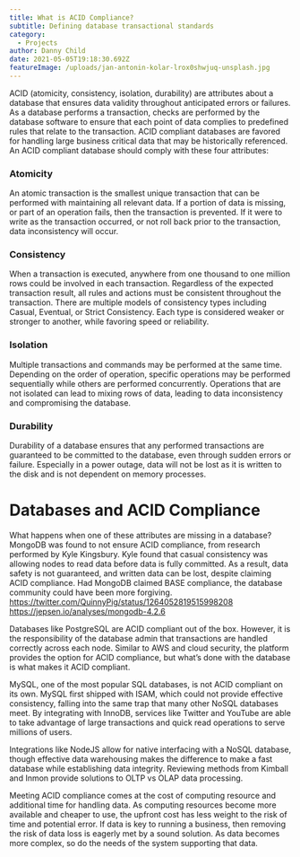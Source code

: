 ```yaml
---
title: What is ACID Compliance?
subtitle: Defining database transactional standards
category:
  - Projects
author: Danny Child
date: 2021-05-05T19:18:30.692Z
featureImage: /uploads/jan-antonin-kolar-lrox0shwjuq-unsplash.jpg
---
```

ACID (atomicity, consistency, isolation, durability) are attributes about a database that ensures data validity throughout anticipated errors or failures. As a database performs a transaction, checks are performed by the database software to ensure that each point of data complies to predefined rules that relate to the transaction. ACID compliant databases are favored for handling large business critical data that may be historically referenced. An ACID compliant database should comply with these four attributes:

### **Atomicity**

An atomic transaction is the smallest unique transaction that can be performed with maintaining all relevant data. If a portion of data is missing, or part of an operation fails, then the transaction is prevented. If it were to write as the transaction occurred, or not roll back prior to the transaction, data inconsistency will occur.

### **Consistency**

When a transaction is executed, anywhere from one thousand to one million rows could be involved in each transaction. Regardless of the expected transaction result, all rules and actions must be consistent throughout the transaction. There are multiple models of consistency types including Casual, Eventual, or Strict Consistency. Each type is considered weaker or stronger to another, while favoring speed or reliability.

### **Isolation**

Multiple transactions and commands may be performed at the same time. Depending on the order of operation, specific operations may be performed sequentially while others are performed concurrently. Operations that are not isolated can lead to mixing rows of data, leading to data inconsistency and compromising the database.

### **Durability**

Durability of a database ensures that any performed transactions are guaranteed to be committed to the database, even through sudden errors or failure. Especially in a power outage, data will not be lost as it is written to the disk and is not dependent on memory processes.

# **Databases and ACID Compliance**

What happens when one of these attributes are missing in a database? MongoDB was found to not ensure ACID compliance, from research performed by Kyle Kingsbury. Kyle found that casual consistency was allowing nodes to read data before data is fully committed. As a result, data safety is not guaranteed, and written data can be lost, despite claiming ACID compliance. Had MongoDB claimed BASE compliance, the database community could have been more forgiving.
https://twitter.com/QuinnyPig/status/1264052819515998208
https://jepsen.io/analyses/mongodb-4.2.6

Databases like PostgreSQL are ACID compliant out of the box. However, it is the responsibility of the database admin that transactions are handled correctly across each node. Similar to AWS and cloud security, the platform provides the option for ACID compliance, but what’s done with the database is what makes it ACID compliant.

MySQL, one of the most popular SQL databases, is not ACID compliant on its own. MySQL first shipped with ISAM, which could not provide effective consistency, falling into the same trap that many other NoSQL databases meet. By integrating with InnoDB, services like Twitter and YouTube are able to take advantage of large transactions and quick read operations to serve millions of users.

Integrations like NodeJS allow for native interfacing with a NoSQL database, though effective data warehousing makes the difference to make a fast database while establishing data integrity. Reviewing methods from Kimball and Inmon provide solutions to OLTP vs OLAP data processing.

Meeting ACID compliance comes at the cost of computing resource and additional time for handling data. As computing resources become more available and cheaper to use, the upfront cost has less weight to the risk of time and potential error. If data is key to running a business, then removing the risk of data loss is eagerly met by a sound solution. As data becomes more complex, so do the needs of the system supporting that data.
